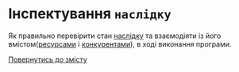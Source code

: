 # Інспектування `наслідку`

Як правильно перевірити стан [наслідку](../concept/Consequence.md#наслідок) та взаємодіяти із його
вмістом([ресурсами](../concept/Resource.md#ресурс) і [конкурентами](../concept/Competitor.md#конкурент)),
в ході виконання програми.

<!-- use test routines toStr/stringify - console.log( consequence ); argumentsGet() resourceGet() competitorsGet() -->


[Повернутись до змісту](../README.md#туторіали)
